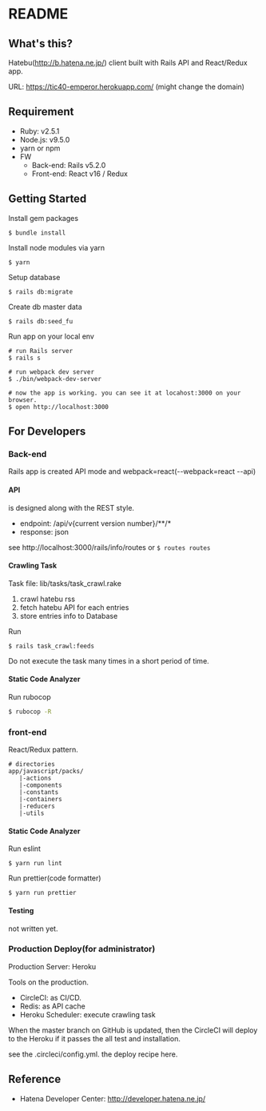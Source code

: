 # README

## What's this?

Hatebu(http://b.hatena.ne.jp/) client built with Rails API and React/Redux app. 

URL: https://tic40-emperor.herokuapp.com/
(might change the domain)

## Requirement

* Ruby: v2.5.1
* Node.js: v9.5.0
* yarn or npm
* FW
  * Back-end: Rails v5.2.0
  * Front-end: React v16 / Redux

## Getting Started

Install gem packages
```
$ bundle install
```

Install node modules via yarn
```
$ yarn
```

Setup database
```
$ rails db:migrate
```

Create db master data
```
$ rails db:seed_fu
```

Run app on your local env
```
# run Rails server
$ rails s

# run webpack dev server
$ ./bin/webpack-dev-server

# now the app is working. you can see it at locahost:3000 on your browser.
$ open http://localhost:3000
```

## For Developers

### Back-end

Rails app is created API mode and webpack=react(--webpack=react --api)

#### API

is designed along with the REST style.

- endpoint: /api/v{current version number}/**/*
- response: json

see http://localhost:3000/rails/info/routes or ```$ routes routes``` 

#### Crawling Task


Task file: lib/tasks/task_crawl.rake

1. crawl hatebu rss
1. fetch hatebu API for each entries
1. store entries info to Database

Run
```
$ rails task_crawl:feeds
```

Do not execute the task many times in a short period of time. 

#### Static Code Analyzer

Run rubocop
```bash
$ rubocop -R
```

### front-end

React/Redux pattern.

```
# directories
app/javascript/packs/
   |-actions
   |-components
   |-constants
   |-containers
   |-reducers
   |-utils
```

#### Static Code Analyzer

Run eslint
```
$ yarn run lint
```

Run prettier(code formatter)
```
$ yarn run prettier
```

#### Testing

not written yet.

### Production Deploy(for administrator)

Production Server: Heroku

Tools on the production.
- CircleCI: as CI/CD.
- Redis: as API cache
- Heroku Scheduler: execute crawling task

When the master branch on GitHub is updated, then the CircleCI will deploy to the Heroku if it passes the all test and installation.

see the .circleci/config.yml. the deploy recipe here.

## Reference

- Hatena Developer Center: http://developer.hatena.ne.jp/
